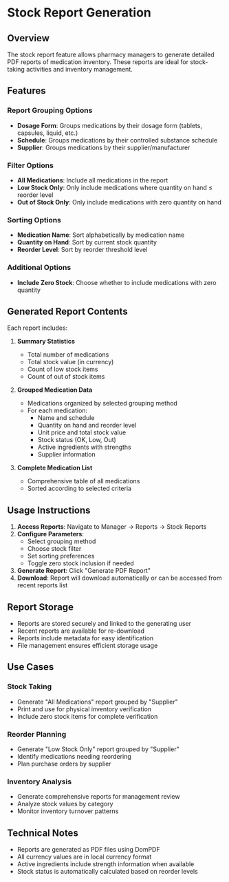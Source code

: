 # Stock Report Generation

## Overview
The stock report feature allows pharmacy managers to generate detailed PDF reports of medication inventory. These reports are ideal for stock-taking activities and inventory management.

## Features

### Report Grouping Options
- **Dosage Form**: Groups medications by their dosage form (tablets, capsules, liquid, etc.)
- **Schedule**: Groups medications by their controlled substance schedule
- **Supplier**: Groups medications by their supplier/manufacturer

### Filter Options
- **All Medications**: Include all medications in the report
- **Low Stock Only**: Only include medications where quantity on hand ≤ reorder level
- **Out of Stock Only**: Only include medications with zero quantity on hand

### Sorting Options
- **Medication Name**: Sort alphabetically by medication name
- **Quantity on Hand**: Sort by current stock quantity
- **Reorder Level**: Sort by reorder threshold level

### Additional Options
- **Include Zero Stock**: Choose whether to include medications with zero quantity

## Generated Report Contents

Each report includes:

1. **Summary Statistics**
   - Total number of medications
   - Total stock value (in currency)
   - Count of low stock items
   - Count of out of stock items

2. **Grouped Medication Data**
   - Medications organized by selected grouping method
   - For each medication:
     - Name and schedule
     - Quantity on hand and reorder level
     - Unit price and total stock value
     - Stock status (OK, Low, Out)
     - Active ingredients with strengths
     - Supplier information

3. **Complete Medication List**
   - Comprehensive table of all medications
   - Sorted according to selected criteria

## Usage Instructions

1. **Access Reports**: Navigate to Manager → Reports → Stock Reports
2. **Configure Parameters**: 
   - Select grouping method
   - Choose stock filter
   - Set sorting preferences
   - Toggle zero stock inclusion if needed
3. **Generate Report**: Click "Generate PDF Report"
4. **Download**: Report will download automatically or can be accessed from recent reports list

## Report Storage

- Reports are stored securely and linked to the generating user
- Recent reports are available for re-download
- Reports include metadata for easy identification
- File management ensures efficient storage usage

## Use Cases

### Stock Taking
- Generate "All Medications" report grouped by "Supplier"
- Print and use for physical inventory verification
- Include zero stock items for complete verification

### Reorder Planning
- Generate "Low Stock Only" report grouped by "Supplier"
- Identify medications needing reordering
- Plan purchase orders by supplier

### Inventory Analysis
- Generate comprehensive reports for management review
- Analyze stock values by category
- Monitor inventory turnover patterns

## Technical Notes

- Reports are generated as PDF files using DomPDF
- All currency values are in local currency format
- Active ingredients include strength information when available
- Stock status is automatically calculated based on reorder levels
